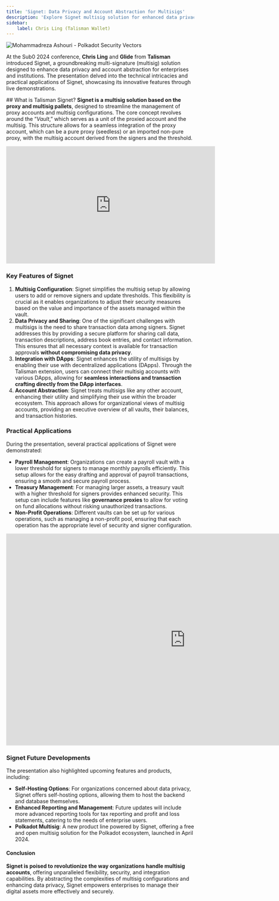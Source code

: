 ```yaml
---
title: 'Signet: Data Privacy and Account Abstraction for Multisigs'
description: 'Explore Signet multisig solution for enhanced data privacy and account abstraction, introduced by Talisman at Sub0 2024.'
sidebar:
    label: Chris Ling (Talisman Wallet)
---
```


![Mohammadreza Ashouri - Polkadot Security Vectors](/src/assets/sub0-2024/mohammadreza-sub0.webp)

At the Sub0 2024 conference, **Chris Ling** and **Glide** from **Talisman** introduced Signet, a groundbreaking multi-signature (multisig) solution designed to enhance data privacy and account abstraction for enterprises and institutions. The presentation delved into the technical intricacies and practical applications of Signet, showcasing its innovative features through live demonstrations.

## What is Talisman Signet?
**Signet is a multisig solution based on the proxy and multisig pallets**, designed to streamline the management of proxy accounts and multisig configurations. The core concept revolves around the “*Vault*,” which serves as a unit of the proxied account and the multisig. This structure allows for a seamless integration of the proxy account, which can be a pure proxy (seedless) or an imported non-pure proxy, with the multisig account derived from the signers and the threshold.

<iframe allowfullscreen="allowfullscreen" frameborder="0" height="315" src="https://www.youtube.com/embed/amCegXTK_xA?si=10itTZWyM1cM6sOd" title="YouTube video player" width="560"></iframe>

### Key Features of Signet
1. **Multisig Configuration**: Signet simplifies the multisig setup by allowing users to add or remove signers and update thresholds. This flexibility is crucial as it enables organizations to adjust their security measures based on the value and importance of the assets managed within the vault.
2. **Data Privacy and Sharing**: One of the significant challenges with multisigs is the need to share transaction data among signers. Signet addresses this by providing a secure platform for sharing call data, transaction descriptions, address book entries, and contact information. This ensures that all necessary context is available for transaction approvals **without compromising data privacy**.
3. **Integration with DApps**: Signet enhances the utility of multisigs by enabling their use with decentralized applications (DApps). Through the Talisman extension, users can connect their multisig accounts with various DApps, allowing for **seamless interactions and transaction crafting directly from the DApp interfaces**.
4. **Account Abstraction**: Signet treats multisigs like any other account, enhancing their utility and simplifying their use within the broader ecosystem. This approach allows for organizational views of multisig accounts, providing an executive overview of all vaults, their balances, and transaction histories.

### Practical Applications
During the presentation, several practical applications of Signet were demonstrated:
- **Payroll Management**: Organizations can create a payroll vault with a lower threshold for signers to manage monthly payrolls efficiently. This setup allows for the easy drafting and approval of payroll transactions, ensuring a smooth and secure payroll process.
- **Treasury Management**: For managing larger assets, a treasury vault with a higher threshold for signers provides enhanced security. This setup can include features like **governance proxies** to allow for voting on fund allocations without risking unauthorized transactions.
- **Non-Profit Operations**: Different vaults can be set up for various operations, such as managing a non-profit pool, ensuring that each operation has the appropriate level of security and signer configuration.

<iframe allowfullscreen="allowfullscreen" frameborder="0" height="569" src="https://docs.google.com/presentation/d/e/2PACX-1vR_H6J9VqYHrXZpb3-JE7U41SktEVPOxYWcpD0pR0cky5qIMRO5bdw0J2c-m7JXmpjvK3dCWyoqusYp/embed?start=false&loop=false&delayms=60000" width="960"></iframe>

### Signet Future Developments
The presentation also highlighted upcoming features and products, including:
- **Self-Hosting Options**: For organizations concerned about data privacy, Signet offers self-hosting options, allowing them to host the backend and database themselves.
- **Enhanced Reporting and Management**: Future updates will include more advanced reporting tools for tax reporting and profit and loss statements, catering to the needs of enterprise users.
- **Polkadot Multisig**: A new product line powered by Signet, offering a free and open multisig solution for the Polkadot ecosystem, launched in April 2024.

#### Conclusion
**Signet is poised to revolutionize the way organizations handle multisig accounts**, offering unparalleled flexibility, security, and integration capabilities. By abstracting the complexities of multisig configurations and enhancing data privacy, Signet empowers enterprises to manage their digital assets more effectively and securely.